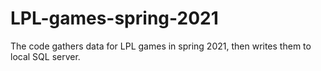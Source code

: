 # LPL-games-spring-2021

The code gathers data for LPL games in spring 2021, then writes them to local SQL server.
